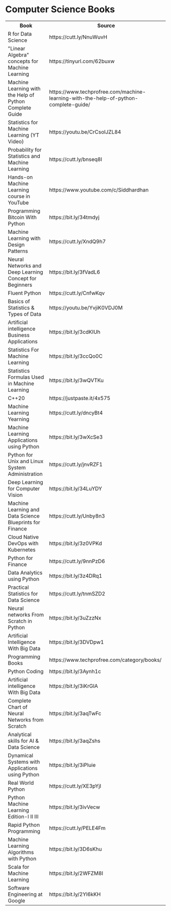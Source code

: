 # Computer Science Books
<table>
  <tr>
    <th>Book</th>
    <th>Source</th>
  </tr>
  
  <tr>
    <td>R for Data Science</td>
    <td>https://cutt.ly/NnuWuvH</td>
  </tr>
  
  <tr>
    <td>"Linear Algebra" concepts for Machine Learning</td>
    <td>https://tinyurl.com/62buxw</td>
  </tr>
  
  <tr>
    <td>Machine Learning with the Help of Python Complete Guide</td>
    <td>https://www.techprofree.com/machine-learning-with-the-help-of-python-complete-guide/</td>
  </tr>
  
   <tr>
    <td>Statistics for Machine Learning (YT Video)</td>
    <td>https://youtu.be/CrCsolJZL84</td>
  </tr>
  
   <tr>
    <td>Probability for Statistics and Machine Learning</td>
    <td>https://cutt.ly/bnseq8l</td>
  </tr>
  
   <tr>
    <td>Hands-on Machine Learning course in YouTube</td>
    <td>https://www.youtube.com/c/Siddhardhan</td>
  </tr>
  
   <tr>
    <td>Programming Bitcoin With Python</td>
    <td>https://bit.ly/34tmdyj</td>
  </tr>
  
  <tr>
    <td>Machine Learning with Design Patterns</td>
    <td>https://cutt.ly/XndQ9h7</td>
  </tr>
  
  <tr>
    <td>Neural Networks and Deep Learning Concept for Beginners</td>
    <td>https://bit.ly/3fVadL6</td>
  </tr>

  <tr>
    <td>Fluent Python</td>
    <td>https://cutt.ly/CnfwKqv</td>
  </tr>
  
   <tr>
    <td>Basics of Statistics & Types of Data</td>
    <td>https://youtu.be/YvjiK0VDJ0M</td>
  </tr>
  
  <tr>
    <td>Artificial intelligence Business Applications</td>
    <td>https://bit.ly/3cdKIUh</td>
  </tr>
  
  <tr>
    <td>Statistics For Machine Learning</td>
    <td>https://bit.ly/3ccQo0C</td>
  </tr>
  
  <tr>
    <td>Statistics Formulas Used in Machine Learning</td>
    <td>https://bit.ly/3wQVTKu</td>
  </tr>
  
  <tr>
    <td>C++20</td>
    <td>https://justpaste.it/4x575</td>
  </tr>
  
  
  <tr>
    <td>Machine Learning Yearning</td>
    <td>https://cutt.ly/dncyBt4</td>
  </tr>
  
   <tr>
    <td>Machine Learning Applications using Python</td>
    <td>https://bit.ly/3wXcSe3</td>
  </tr>
  
  <tr>
    <td>Python for Unix and Linux System Administration</td>
    <td>https://cutt.ly/jnvRZF1</td>
  </tr>
  
  <tr>
    <td>Deep Learning for Computer Vision</td>
    <td>https://bit.ly/34LuYDY</td>
  </tr>
  
  <tr>
    <td>Machine Learning and Data Science Blueprints for Finance</td>
    <td>https://cutt.ly/Unby8n3</td>
  </tr>
  
   <tr>
    <td>Cloud Native DevOps with Kubernetes</td>
    <td>https://bit.ly/3z0VPKd</td>
  </tr>
  
  <tr>
    <td> Python for Finance </td>
    <td> https://cutt.ly/9nnPzD6 </td>
  </tr>
  
  <tr>
    <td> Data Analytics using Python </td>
    <td> https://bit.ly/3z4DRq1 </td>
  </tr>
  
  <tr>
    <td> Practical Statistics for Data Science </td>
    <td> https://cutt.ly/tnmSZD2 </td>
  </tr>
  
   <tr>
    <td> Neural networks From Scratch in Python </td>
    <td> https://bit.ly/3uZzzNx </td>
  </tr>
  
   <tr>
    <td> Artificial Intelligence With Big Data </td>
    <td>  https://bit.ly/3DVDpw1 </td>
  </tr>
  
   <tr>
    <td> Programming Books </td>
    <td>  https://www.techprofree.com/category/books/ </td>
  </tr>
  
  <tr>
    <td> Python Coding </td>
    <td>  https://bit.ly/3Aynh1c </td>
  </tr>
  
  
   <tr>
    <td> Artificial intelligence With Big Data </td>
    <td>  https://bit.ly/3iKrGIA </td>
  </tr>
  
  <tr>
    <td> Complete Chart of Neural Networks from Scratch </td>
    <td>  https://bit.ly/3aqTwFc </td>
  </tr>
  
  <tr>
    <td> Analytical skills for AI & Data Science  </td>
    <td>  https://bit.ly/3aqZshs</td>
  </tr>
  
  <tr>
    <td> Dynamical Systems with Applications using Python  </td>
    <td> https://bit.ly/3iPluie </td>
  </tr>
  
  <tr>
    <td> Real World Python  </td>
    <td> https://cutt.ly/XE3pYjI </td>
  </tr>
  
  <tr>
    <td> Python Machine Learning Edition-I II III  </td>
    <td>  https://bit.ly/3ivVecw </td>
  </tr>
  
  <tr>
    <td> Rapid Python Programming  </td>
    <td>  https://cutt.ly/PELE4Fm </td>
  </tr>
  
  <tr>
    <td> Machine Learning Algorithms with Python  </td>
    <td> https://bit.ly/3D6sKhu </td>
  </tr>
  
  <tr>
    <td> Scala for Machine Learning  </td>
    <td> https://bit.ly/2WFZM8I </td>
  </tr>
  
  <tr>
    <td> Software Engineering at Google  </td>
    <td> https://bit.ly/2Yl6kKH </td>
  </tr>
  
</table>
